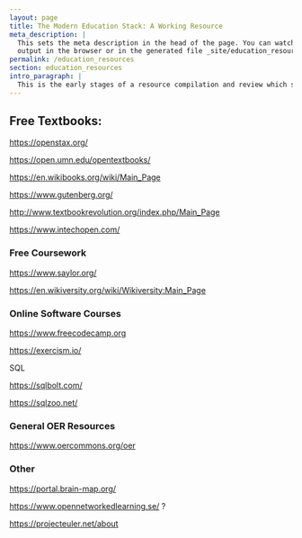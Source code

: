 ```yaml
---
layout: page
title: The Modern Education Stack: A Working Resource
meta_description: |
  This sets the meta description in the head of the page. You can watch the 
  output in the browser or in the generated file _site/education_resources
permalink: /education_resources
section: education_resources
intro_paragraph: |
  This is the early stages of a resource compilation and review which surveys the evolving landscapes in education
---
```

## Free Textbooks:

https://openstax.org/

https://open.umn.edu/opentextbooks/

https://en.wikibooks.org/wiki/Main_Page

https://www.gutenberg.org/

http://www.textbookrevolution.org/index.php/Main_Page

https://www.intechopen.com/


### Free Coursework

https://www.saylor.org/

https://en.wikiversity.org/wiki/Wikiversity:Main_Page

### Online Software Courses

https://www.freecodecamp.org

https://exercism.io/

SQL

https://sqlbolt.com/

https://sqlzoo.net/



### General OER Resources

https://www.oercommons.org/oer


### Other

https://portal.brain-map.org/

https://www.opennetworkedlearning.se/ ?

https://projecteuler.net/about
